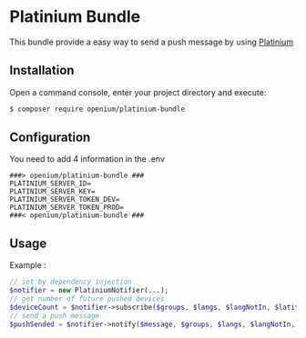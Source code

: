 # Platinium Bundle

This bundle provide a easy way to send a push message by using [Platinium](http://platinium.openium.fr/)

## Installation

Open a command console, enter your project directory and execute:

```bash
$ composer require openium/platinium-bundle
```

## Configuration

You need to add 4 information in the .env
```
###> openium/platinium-bundle ###
PLATINIUM_SERVER_ID=
PLATINIUM_SERVER_KEY=
PLATINIUM_SERVER_TOKEN_DEV=
PLATINIUM_SERVER_TOKEN_PROD=
###< openium/platinium-bundle ###
```

## Usage

Example :

```php
// set by dependency injection
$notifier = new PlatiniumNotifier(...);
// get number of future pushed devices
$deviceCount = $notifier->subscribe($groups, $langs, $langNotIn, $latitude, $longitude, $tolerance, $radius, $paramsBag, $badgeValue, $newsStand, $sound);
// send a push message
$pushSended = $notifier->notify($message, $groups, $langs, $langNotIn, $latitude, $longitude, $tolerance, $radius);
```